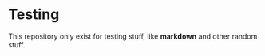 # Testing


This repository only exist for testing stuff, like **markdown** and other random stuff.

